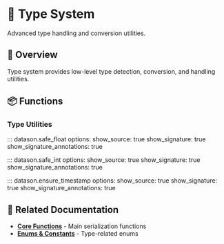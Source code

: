 # 🔧 Type System

Advanced type handling and conversion utilities.

## 🎯 Overview

Type system provides low-level type detection, conversion, and handling utilities.

## 📦 Functions

### Type Utilities

::: datason.safe_float
    options:
      show_source: true
      show_signature: true
      show_signature_annotations: true

::: datason.safe_int
    options:
      show_source: true
      show_signature: true
      show_signature_annotations: true

::: datason.ensure_timestamp
    options:
      show_source: true
      show_signature: true
      show_signature_annotations: true

## 🔗 Related Documentation

- **[Core Functions](core-functions.md)** - Main serialization functions
- **[Enums & Constants](enums-constants.md)** - Type-related enums
